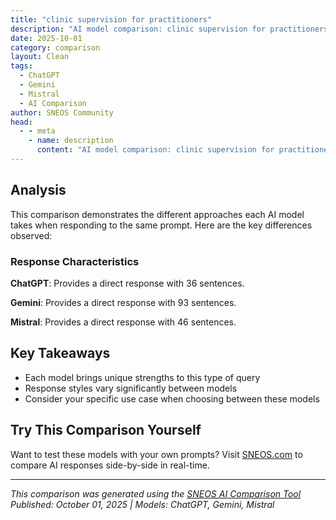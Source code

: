 ```yaml
---
title: "clinic supervision for practitioners"
description: "AI model comparison: clinic supervision for practitioners..."
date: 2025-10-01
category: comparison
layout: Clean
tags:
  - ChatGPT
  - Gemini
  - Mistral
  - AI Comparison
author: SNEOS Community
head:
  - - meta
    - name: description
      content: "AI model comparison: clinic supervision for practitioners..."
---
```


<ChatComparison
  title="clinic supervision for practitioners"
  prompt="clinic supervision for practitioners"
  :responses='{"ChatGPT": "Clinic supervision for practitioners refers to the structured oversight and guidance provided to healthcare professionals, such as psychologists, counselors, therapists, nurses, or medical practitioners, typically within a clinical setting. The purpose of supervision is to ensure the quality of care, support professional development, ensure adherence to ethical and professional standards, and promote clinician well-being.\n\nHere\u2019s an overview of key components and best practices for clinic supervision for practitioners:\n\n### Purpose of Clinic Supervision\n- **Quality Assurance:** Ensures the delivery of safe, effective, and evidence-based care.\n- **Professional Development:** Supports skill enhancement and career growth.\n- **Ethical Compliance:** Helps practitioners navigate ethical dilemmas and maintain standards.\n- **Emotional Support:** Addresses practitioner stress, burnout, and vicarious trauma.\n- **Accountability:** Provides a system for monitoring performance and outcomes.\n\n### Models of Supervision\n- **Directive Supervision:** Supervisor provides specific instructions and closely monitors work.\n- **Non-Directive Supervision:** More collaborative, focusing on reflection and self-direction.\n- **Reflective Supervision:** Encourages practitioners to reflect on their clinical work, feelings, and interpersonal dynamics.\n- **Peer Supervision:** Colleagues supervise each other in a structured format.\n- **Group Supervision:** Multiple supervisees meet with a supervisor for collective learning.\n\n### Key Elements of Effective Clinic Supervision\n1. **Regular Meetings:** Scheduled, consistent sessions (weekly, biweekly, or monthly).\n2. **Clear Goals:** Defined objectives for supervision, including clinical skills, ethical practice, and personal development.\n3. **Confidentiality:** Safe space for honest discussion about cases and challenges.\n4. **Feedback:** Constructive, timely, and specific feedback.\n5. **Documentation:** Records of supervision sessions, goals, and progress.\n6. **Evaluation:** Periodic assessment of the supervisee\u2019s competencies and areas for growth.\n7. **Cultural Competence:** Supervisors should be aware of cultural factors affecting clinical practice.\n\n### Roles and Responsibilities\n- **Supervisor:** Provide guidance, assess competencies, ensure ethical practice, support emotional well-being.\n- **Supervisee:** Engage actively, reflect on practice, seek feedback, apply learning.\n- **Organization:** Support supervision structures, allocate time/resources.\n\n### Common Supervisory Topics\n- Case conceptualization and treatment planning\n- Ethical and legal issues\n- Professional boundaries and self-care\n- Communication skills\n- Cultural sensitivity\n- Handling crises and risk management\n\n### Challenges and Solutions\n- **Time constraints:** Prioritize supervision as part of workload.\n- **Resistance to feedback:** Build trust and a collaborative relationship.\n- **Confidentiality concerns:** Clarify limits and ethical requirements upfront.\n- **Remote supervision:** Use technology effectively to maintain connection.\n\n---\n\nIf you need specific guidelines for a particular profession (e.g., clinical psychology, counseling, medical practice), country, or supervision framework, please let me know!", "Gemini": "Clinic supervision for practitioners is a critical process in many healthcare fields, designed to support the professional development, ethical practice, and overall well-being of clinicians. It\u0027s a structured, intentional, and often mandatory relationship where a more experienced and qualified supervisor guides and supports a supervisee (practitioner) in their clinical work.\n\nHere\u0027s a comprehensive overview of clinic supervision:\n\n**I. Purpose and Goals of Clinic Supervision:**\n\n* **Enhance Clinical Skills and Competence:**\n * Improving diagnostic skills, treatment planning, and therapeutic techniques.\n * Developing a deeper understanding of theoretical frameworks and evidence-based practices.\n * Sharpening clinical judgment and decision-making abilities.\n* **Promote Ethical Practice:**\n * Identifying and addressing ethical dilemmas in clinical practice.\n * Ensuring adherence to professional codes of ethics and legal regulations.\n * Developing ethical awareness and responsible decision-making.\n* **Provide Support and Reduce Burnout:**\n * Offering a safe space to discuss challenging cases, professional frustrations, and personal reactions to clinical work.\n * Preventing and addressing burnout, vicarious trauma, and compassion fatigue.\n * Promoting self-care strategies and healthy work-life balance.\n* **Ensure Quality of Care:**\n * Monitoring and evaluating the quality of clinical services provided to clients.\n * Identifying areas for improvement in client care and treatment outcomes.\n * Promoting culturally sensitive and client-centered care.\n* **Facilitate Professional Development:**\n * Helping practitioners define their professional identity and career goals.\n * Identifying strengths and weaknesses in clinical practice.\n * Developing a plan for ongoing learning and professional growth.\n* **Gatekeeping:**\n * Protecting clients by ensuring that practitioners are competent and ethical.\n * Identifying and addressing issues of impairment or unethical behavior.\n\n**II. Key Components of Effective Clinic Supervision:**\n\n* **Supervisory Relationship:** A collaborative and trusting relationship between supervisor and supervisee, based on mutual respect, open communication, and clear expectations.\n* **Regular Meetings:** Scheduled meetings for discussion of cases, review of progress, and provision of feedback. Frequency and duration vary, but regular sessions are essential.\n* **Case Review:** Detailed examination of clinical cases, including assessment, diagnosis, treatment planning, and progress notes. May involve direct observation, video review, or audio recordings.\n* **Feedback:** Constructive, specific, and timely feedback on supervisee\u0027s performance, highlighting strengths and areas for improvement.\n* **Documentation:** Maintaining records of supervision sessions, including topics discussed, interventions recommended, and progress made. This is important for legal and ethical reasons.\n* **Evaluation:** Formal and informal evaluations of supervisee\u0027s clinical competence and professional development. These evaluations may be used for licensure, certification, or employment purposes.\n* **Ethical Considerations:** Addressing ethical dilemmas and ensuring adherence to professional codes of ethics. Supervisors have a responsibility to model ethical behavior and guide supervisees in making ethical decisions.\n* **Supervision Agreement:** A written agreement outlining the roles and responsibilities of the supervisor and supervisee, the goals of supervision, the methods of supervision, and the policies and procedures of the agency or organization.\n\n**III. Common Supervision Models:**\n\nThere are several theoretical models that guide the supervisory process. The best model depends on the needs of the supervisee, the supervisor\u0027s theoretical orientation, and the context of the clinical setting.\n\n* **Psychodynamic Supervision:** Focuses on the supervisee\u0027s emotional reactions to clinical work, including transference and countertransference issues.\n* **Cognitive Behavioral Supervision:** Applies cognitive behavioral principles to the supervisory process, helping supervisees identify and modify maladaptive thoughts and behaviors.\n* **Systemic Supervision:** Considers the supervisee\u0027s clinical work within the context of the client\u0027s system, including family, community, and culture.\n* **Developmental Supervision:** Recognizes that supervisees progress through different stages of development, requiring different types of supervision at each stage.\n* **Person-Centered Supervision:** Emphasizes the importance of empathy, genuineness, and unconditional positive regard in the supervisory relationship.\n\n**IV. Methods of Supervision:**\n\nSupervisors use a variety of methods to facilitate the learning and development of supervisees.\n\n* **Direct Observation:** Observing the supervisee\u0027s clinical work directly, either in person or via video or audio recordings.\n* **Role-Playing:** Simulating clinical situations to help supervisees practice their skills and develop their confidence.\n* **Case Consultation:** Discussing cases with the supervisor to gain insights and develop alternative treatment strategies.\n* **Process Recording:** Writing detailed accounts of clinical sessions to reflect on the therapeutic process and identify areas for improvement.\n* **Didactic Teaching:** Providing instruction on relevant theoretical concepts, research findings, and clinical techniques.\n* **Experiential Exercises:** Engaging in activities that promote self-awareness, empathy, and personal growth.\n\n**V. Roles and Responsibilities:**\n\n* **Supervisor:**\n * Provide guidance, support, and feedback to supervisees.\n * Monitor the quality of clinical services provided by supervisees.\n * Ensure that supervisees are practicing ethically and legally.\n * Evaluate the supervisee\u0027s clinical competence and professional development.\n * Maintain accurate records of supervision sessions.\n * Remain current on best practices and relevant ethical/legal standards.\n* **Supervisee:**\n * Actively participate in the supervisory process.\n * Seek guidance and support from the supervisor.\n * Be open to feedback and willing to learn.\n * Adhere to ethical and legal standards.\n * Maintain accurate records of clinical work.\n * Be proactive in identifying learning needs and seeking professional development opportunities.\n\n**VI. Challenges in Clinic Supervision:**\n\n* **Power Dynamics:** The inherent power differential between supervisor and supervisee can create challenges in the supervisory relationship.\n* **Conflicting Values:** Supervisors and supervisees may have different values or beliefs that can lead to conflict.\n* **Boundary Issues:** Maintaining appropriate boundaries between the supervisory relationship and other types of relationships can be difficult.\n* **Lack of Training:** Many supervisors receive little or no formal training in supervision.\n* **Time Constraints:** Supervisors may be overloaded with other responsibilities, making it difficult to dedicate sufficient time to supervision.\n* **Difficult Supervisees:** Working with supervisees who are resistant, unmotivated, or impaired can be challenging.\n* **Cultural Competence:** Supervisors need to be aware of their own biases and assumptions and be sensitive to the cultural backgrounds of their supervisees and clients.\n\n**VII. Finding a Supervisor:**\n\n* **Licensing Boards:** Many licensing boards maintain lists of approved supervisors.\n* **Professional Organizations:** Professional organizations often have directories of supervisors.\n* **Colleagues:** Ask colleagues for recommendations.\n* **University Programs:** Contact university programs in the relevant field.\n* **Online Databases:** Some online databases list supervisors.\n\n**VIII. Legal and Ethical Considerations:**\n\nSupervision carries significant legal and ethical responsibilities. Supervisors can be held liable for the actions of their supervisees. Therefore, it is crucial to:\n\n* Understand and adhere to the relevant laws and ethical codes.\n* Maintain adequate professional liability insurance.\n* Document supervision sessions thoroughly.\n* Seek consultation when faced with difficult ethical dilemmas.\n\n**IX. Benefits of Effective Supervision:**\n\n* Improved client outcomes.\n* Reduced risk of malpractice claims.\n* Enhanced job satisfaction for practitioners.\n* Increased retention of qualified professionals.\n* A more ethical and competent workforce.\n\nIn conclusion, clinic supervision is an essential component of professional development and quality assurance in healthcare. By providing guidance, support, and feedback, supervisors help practitioners develop the skills and competence they need to provide effective and ethical care to their clients. It is a dynamic process requiring commitment, training, and a strong ethical foundation from both supervisor and supervisee.\n", "Mistral": "Clinic supervision for practitioners is a crucial aspect of professional development and quality assurance in healthcare settings. It involves the oversight and guidance provided by experienced professionals to ensure that practitioners deliver high-quality care, adhere to ethical standards, and continuously improve their skills. Here are some key components and best practices for effective clinic supervision:\n\n### Key Components of Clinic Supervision\n\n1. **Regular Meetings**:\n - **One-on-One Supervision**: Regular individual meetings to discuss cases, address concerns, and provide feedback.\n - **Group Supervision**: Meetings with a group of practitioners to discuss common issues, share experiences, and learn from each other.\n\n2. **Case Reviews**:\n - **Individual Case Reviews**: Detailed discussions of specific cases to ensure appropriate diagnosis, treatment plans, and follow-up.\n - **Peer Reviews**: Collaborative reviews where practitioners present cases to their peers for feedback and suggestions.\n\n3. **Feedback and Evaluation**:\n - **Constructive Feedback**: Providing specific, actionable feedback to help practitioners improve their skills and performance.\n - **Performance Evaluations**: Regular assessments of practitioners\u0027 competencies, adherence to protocols, and patient outcomes.\n\n4. **Continuing Education**:\n - **Training and Workshops**: Offering ongoing training sessions, workshops, and seminars to keep practitioners updated on the latest research, techniques, and best practices.\n - **Mentorship Programs**: Pairing less experienced practitioners with mentors who can provide guidance and support.\n\n5. **Documentation and Record-Keeping**:\n - **Accurate Documentation**: Ensuring that all patient interactions, treatment plans, and outcomes are accurately documented.\n - **Audit Trails**: Maintaining a clear audit trail for all supervisory activities to ensure accountability and transparency.\n\n6. **Ethical and Legal Compliance**:\n - **Ethical Guidelines**: Ensuring that practitioners adhere to ethical guidelines and professional standards.\n - **Legal Compliance**: Ensuring that all practices comply with relevant laws and regulations.\n\n### Best Practices for Effective Clinic Supervision\n\n1. **Clear Communication**:\n - Establish clear lines of communication between supervisors and practitioners.\n - Encourage open dialogue and a culture of continuous improvement.\n\n2. **Supportive Environment**:\n - Create a supportive and non-judgmental environment where practitioners feel comfortable seeking help and guidance.\n - Foster a culture of collaboration and teamwork.\n\n3. **Structured Supervision**:\n - Develop a structured supervision plan that outlines the frequency, format, and goals of supervision sessions.\n - Use standardized tools and protocols to ensure consistency in supervision practices.\n\n4. **Evidence-Based Practices**:\n - Encourage the use of evidence-based practices and guidelines in clinical decision-making.\n - Stay updated with the latest research and incorporate new findings into supervision practices.\n\n5. **Patient-Centered Care**:\n - Emphasize the importance of patient-centered care and ensure that all treatment plans are tailored to the individual needs of patients.\n - Involve patients in their care plans and decision-making processes.\n\n6. **Professional Development**:\n - Provide opportunities for professional development, such as attending conferences, participating in research, and publishing articles.\n - Encourage practitioners to pursue advanced certifications and specializations.\n\n7. **Conflict Resolution**:\n - Develop mechanisms for addressing and resolving conflicts that may arise between practitioners and supervisors.\n - Foster a culture of respect and mutual understanding.\n\n8. **Quality Improvement**:\n - Implement quality improvement initiatives to continuously enhance the quality of care provided.\n - Use data and feedback to identify areas for improvement and implement changes accordingly.\n\n### Conclusion\n\nEffective clinic supervision is essential for maintaining high standards of care, ensuring practitioner competence, and fostering a culture of continuous improvement. By implementing structured, supportive, and evidence-based supervision practices, healthcare organizations can enhance the quality of care provided and support the professional growth of their practitioners."}' 
  published-date="22:50"
/>

## Analysis

This comparison demonstrates the different approaches each AI model takes when responding to the same prompt. Here are the key differences observed:

### Response Characteristics

**ChatGPT**: Provides a direct response with 36 sentences. 

**Gemini**: Provides a direct response with 93 sentences. 

**Mistral**: Provides a direct response with 46 sentences. 

## Key Takeaways

- Each model brings unique strengths to this type of query
- Response styles vary significantly between models
- Consider your specific use case when choosing between these models

## Try This Comparison Yourself

Want to test these models with your own prompts? Visit [SNEOS.com](https://sneos.com) to compare AI responses side-by-side in real-time.

---

*This comparison was generated using the [SNEOS AI Comparison Tool](https://sneos.com)*
*Published: October 01, 2025 | Models: ChatGPT, Gemini, Mistral*
